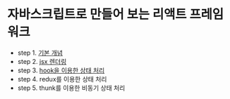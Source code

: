 # 자바스크립트로 만들어 보는 리액트 프레임워크

- step 1. [기본 개념](https://bgpark.tistory.com/166)
- step 2. [jsx 렌더링](https://bgpark.tistory.com/167)
- step 3. [hook을 이용한 상태 처리](https://bgpark.tistory.com/168)
- step 4. redux를 이용한 상태 처리
- step 5. thunk를 이용한 비동기 상태 처리